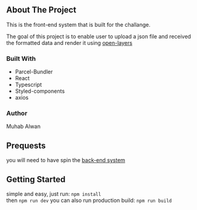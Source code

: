 <!-- ABOUT THE PROJECT -->
## About The Project

This is the front-end system that is built for the challange.

The goal of this project is to enable user to upload a json file and received the formatted data and render it using [open-layers](https://openlayers.org/)


### Built With
 - Parcel-Bundler
 - React
 - Typescript
 - Styled-components
 - axios


### Author
  Muhab Alwan


## Prequests

you will need to have spin the [back-end system](https://github.com/muhabalwan/aigo-test-be)

## Getting Started
simple and easy, just run: 
```npm install```   
then 
```npm run dev```
you can also run production build: 
```npm run build```





